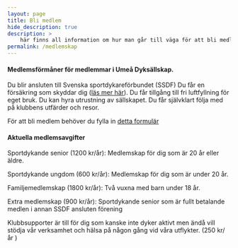 ```yaml
---
layout: page
title: Bli medlem
hide_description: true
description: >
    här finns all information om hur man går till väga för att bli medlem i föreningen.
permalink: /medlemskap
---
```


#### Medlemsförmåner för medlemmar i Umeå Dyksällskap.

Du blir ansluten till Svenska sportdykareförbundet (SSDF)
Du får en försäkring som skyddar dig ([läs mer här](http://www.ssdf.se/foreningar/forsakringen/)).
Du får tillgång till fri luftfyllning för eget bruk.
Du kan hyra utrustning av sällskapet.
Du får självklart följa med på klubbens utfärder och resor.

För att bli medlem behöver du fylla in [detta formulär](https://docs.google.com/forms/d/e/1FAIpQLSd5k84t6BEziO8_tiQ88R9CSd-9PxU7jscayibC71K9oTFQKg/viewform)

#### Aktuella medlemsavgifter

Sportdykande senior (1200 kr/år):
Medlemskap för dig som är 20 år eller äldre.

Sportdykande ungdom (600 kr/år):
Medlemskap för dig som är under 20 år.

Familjemedlemskap (1800 kr/år):
Två vuxna med barn under 18 år.

Extra medlemskap (900 kr/år):
Sportdykande senior som är fullt betalande medlen i annan SSDF ansluten förening

Klubbsupporter är till för dig som kanske inte dyker aktivt men ändå vill stödja vår verksamhet och hälsa på någon gång vid våra utflykter. (250 kr/år )
